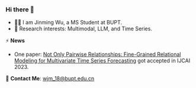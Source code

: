 ### Hi there 👋

- 👨‍🎓 I am Jinming Wu, a MS Student at BUPT.
- 🎯 Research interests: Multimodal, LLM, and Time Series.

⚡ **News**
- One paper: [Not Only Pairwise Relationships: Fine-Grained Relational Modeling for Multivariate Time Series Forecasting](https://www.ijcai.org/proceedings/2023/491) got accepted in IJCAI 2023.

📧 **Contact Me**: wjm_18@bupt.edu.cn
